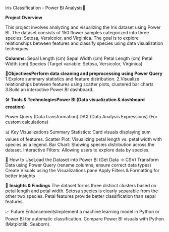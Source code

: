 Iris Classification - Power BI Analysis📌 

**Project Overview**

This project involves analyzing and visualizing the Iris dataset using Power BI. 
The dataset consists of 150 flower samples categorized into three species: Setosa, Versicolor, and Virginica. The goal is to explore relationships between features and classify species using data visualization techniques.

**Columns:**
Sepal Length (cm)
Sepal Width (cm)
Petal Length (cm)
Petal Width (cm)
Species (Target variable: Setosa, Versicolor, Virginica)

🎯**ObjectivesPerform data cleaning and preprocessing using Power Query**
1.Explore summary statistics and feature distribution.
2.Visualize relationships between features using scatter plots, clustered bar charts
3.Build an interactive Power BI dashboard.

🛠️ **Tools & TechnologiesPower BI (Data visualization & dashboard creation)**

Power Query (Data transformation)
DAX (Data Analysis Expressions) (For custom calculations)

📊 Key Visualizations Summary Statistics: Card visuals displaying sum values of features.
Scatter Plot: Visualizing petal length vs. petal width with species as a legend.
Bar Chart: Showing species distribution across the dataset.
Interactive Filters: Allowing users to explore data by species.

🚀 How to UseLoad the Dataset into Power BI (Get Data → CSV)
Transform Data using Power Query (rename columns, ensure correct data types)
Create Visuals using the Visualizations pane
Apply Filters & Formatting for better insights

📌 **Insights & Findings**
The dataset forms three distinct clusters based on petal length and petal width.
Setosa species is clearly separable from the other two species.
Petal features provide better classification than sepal features.

📈 Future EnhancementsImplement a machine learning model in Python or Power BI for automatic classification.
Compare Power BI visuals with Python (Matplotlib, Seaborn).
